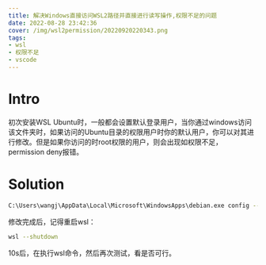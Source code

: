 ```yaml
---
title: 解决Windows直接访问WSL2路径并直接进行读写操作,权限不足的问题
date: 2022-08-28 23:42:36
cover: /img/wsl2permission/20220920220343.png
tags:
- wsl
- 权限不足
- vscode
---
```

# Intro
初次安装WSL Ubuntu时，一般都会设置默认登录用户，当你通过windows访问该文件夹时，如果访问的Ubuntu目录的权限用户时你的默认用户，你可以对其进行修改。但是如果你访问的时root权限的用户，则会出现如权限不足，permission deny报错。
# Solution
```bash
C:\Users\wangj\AppData\Local\Microsoft\WindowsApps\debian.exe config --default-user root
```
修改完成后，记得重启wsl：
```bash
wsl --shutdown
```

10s后，在执行wsl命令，然后再次测试，看是否可行。
